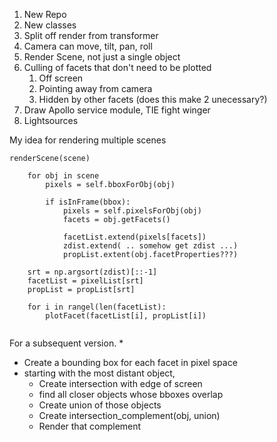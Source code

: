 
1. New Repo  
2. New classes
3. Split off render from transformer
1. Camera can move, tilt, pan, roll
1. Render Scene, not just a single object
1. Culling of facets that don't need to be plotted
    1. Off screen
    2. Pointing away from camera
    3. Hidden by other facets (does this make 2 unecessary?)
4. Draw Apollo service module, TIE fight winger
5. Lightsources


My idea for rendering multiple scenes 
```
renderScene(scene)

    for obj in scene
        pixels = self.bboxForObj(obj)
        
        if isInFrame(bbox):
            pixels = self.pixelsForObj(obj)
            facets = obj.getFacets()
            
            facetList.extend(pixels[facets])
            zdist.extend( .. somehow get zdist ...)
            propList.extent(obj.facetProperties???)

    srt = np.argsort(zdist)[::-1]
    facetList = pixelList[srt]
    propList = propList[srt]
    
    for i in rangel(len(facetList):
        plotFacet(facetList[i], propList[i])
            
```

For a subsequent version.
* 
* Create a bounding box for each facet in pixel space
* starting with the most distant object, 
    * Create intersection with edge of screen
    * find all closer objects whose bboxes overlap
    * Create union of those objects
    * Create intersection_complement(obj, union) 
    * Render that complement
